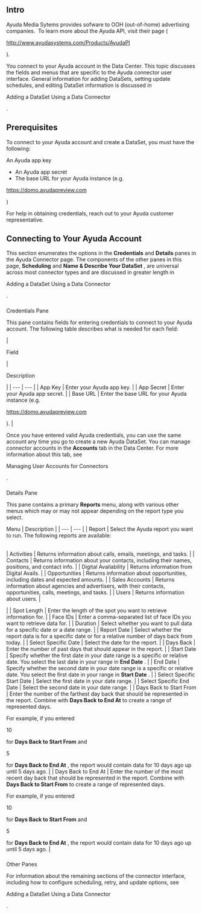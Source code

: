 

Intro
-------

Ayuda Media Sytems provides sofware to OOH (out-of-home) advertising companies.  To learn more about the Ayuda API, visit their page (

http://www.ayudasystems.com/Products/AyudaPI

).


 You connect to your Ayuda account in the Data Center. This topic discusses the fields and menus that are specific to the Ayuda connector user interface. General information for adding DataSets, setting update schedules, and editing DataSet information is discussed in

Adding a DataSet Using a Data Connector

.


 Prerequisites
---------------

To connect to your Ayuda account and create a DataSet, you must have the following:

 An Ayuda app key
* An Ayuda app secret
* The base URL for your Ayuda instance (e.g.


 https://domo.ayudapreview.com


 )

For help in obtaining credentials, reach out to your Ayuda customer representative.


 Connecting to Your Ayuda Account
----------------------------------


 This section enumerates the options in the
 **Credentials**
 and
 **Details**
 panes in the Ayuda Connector page. The components of the other panes in this page,
 **Scheduling**
 and
 **Name & Describe Your DataSet**
 , are universal across most connector types and are discussed in greater length in

Adding a DataSet Using a Data Connector

.


###

Credentials Pane


 This pane contains fields for entering credentials to connect to your Ayuda account. The following table describes what is needed for each field:


|

Field

|

Description

|
| --- | --- |
|
 App Key
  |
 Enter your Ayuda app key.
  |
|
 App Secret
  |
 Enter your Ayuda app secret.
  |
|
 Base URL
  |
 Enter the base URL for your Ayuda instance (e.g.


 https://domo.ayudapreview.com


 ).
  |


 Once you have entered valid Ayuda credentials, you can use the same account any time you go to create a new Ayuda DataSet. You can manage connector accounts in the
 **Accounts**
 tab in the Data Center. For more information about this tab, see

Managing User Accounts for Connectors

.


###
 Details Pane

This pane contains a primary
 **Reports**
 menu, along with various other menus which may or may not appear depending on the report type you select.


 Menu
  |
 Description
  |
| --- | --- |
|
 Report
  |
 Select the Ayuda report you want to run. The following reports are available:


|  |  |
| --- | --- |
|
 Activities
  |
 Returns information about calls, emails, meetings, and tasks.
  |
|
 Contacts
  |
 Returns information about your contacts, including their names, positions, and contact info.
  |
|
 Digital Availability
  |
 Returns information from Digital Avails.
  |
|
 Opportunities
  |
 Returns information about opportunities, including dates and expected amounts.
  |
|
 Sales Accounts
  |
 Returns information about agencies and advertisers, with their contacts, opportunities, calls, meetings, and tasks.
  |
|
 Users
  |
 Returns information about users.
  |

|
|
 Spot Length
  |
 Enter the length of the spot you want to retrieve information for.
  |
|
 Face IDs
  |
 Enter a comma-separated list of face IDs you want to retrieve data for.
  |
|
 Duration
  |
 Select whether you want to pull data for a specific date or a date range.
  |
|
 Report Date
  |
 Select whether the report data is for a specific date or for a relative number of days back from today.
  |
|
 Select Specific Date
  |
 Select the date for the report.
  |
|
 Days Back
  |
 Enter the number of past days that should appear in the report.
  |
|
 Start Date
  |
 Specify whether the first date in your date range is a specific or relative date. You select the last date in your range in
 **End Date**
 .
  |
|
 End Date
  |
 Specify whether the second date in your date range is a specific or relative date. You select the first date in your range in
 **Start Date**
 .
  |
|
 Select Specific Start Date
  |
 Select the first date in your date range.
  |
|
 Select Specific End Date
  |
 Select the second date in your date range.
  |
|
 Days Back to Start From
  |
 Enter the number of the farthest day back that should be represented in the report. Combine with
 **Days Back to End At**
 to create a range of represented days.


 For example, if you entered

10

for
 **Days Back to Start From**
 and

5

for
 **Days Back to End At**
 , the report would contain data for 10 days ago up until 5 days ago.
  |
|
 Days Back to End At
  |
 Enter the number of the most recent day back that should be represented in the report. Combine with
 **Days Back to Start From**
 to create a range of represented days.


 For example, if you entered

10

for
 **Days Back to Start From**
 and

5

for
 **Days Back to End At**
 , the report would contain data for 10 days ago up until 5 days ago.
  |


###
 Other Panes

For information about the remaining sections of the connector interface, including how to configure scheduling, retry, and update options, see

Adding a DataSet Using a Data Connector

.

